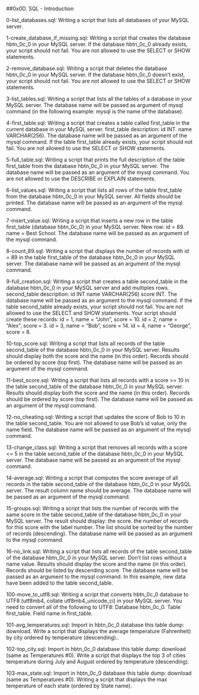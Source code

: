 ##0x0D. SQL - Introduction


0-list_databases.sql: Writing a script that lists all databases of your MySQL server.


1-create_database_if_missing.sql: Writing a script that creates the database hbtn_0c_0 in your MySQL server.
If the database hbtn_0c_0 already exists, your script should not fail.
You are not allowed to use the SELECT or SHOW statements.


2-remove_database.sql: Writing a script that deletes the database hbtn_0c_0 in your MySQL server.
If the database hbtn_0c_0 doesn’t exist, your script should not fail.
You are not allowed to use the SELECT or SHOW statements.


3-list_tables.sql: Writing a script that lists all the tables of a database in your MySQL server.
The database name will be passed as argument of mysql command (in the following example: mysql is the name of the database).


4-first_table.sql: Writing a script that creates a table called first_table in the current database in your MySQL server.
first_table description:
id INT.
name VARCHAR(256).
The database name will be passed as an argument of the mysql command.
If the table first_table already exists, your script should not fail.
You are not allowed to use the SELECT or SHOW statements.


5-full_table.sql: Writing a script that prints the full description of the table first_table from the database hbtn_0c_0 in your MySQL server.
The database name will be passed as an argument of the mysql command.
You are not allowed to use the DESCRIBE or EXPLAIN statements.


6-list_values.sql: Writing a script that lists all rows of the table first_table from the database hbtn_0c_0 in your MySQL server.
All fields should be printed.
The database name will be passed as an argument of the mysql command.


7-insert_value.sql: Writing a script that inserts a new row in the table first_table (database hbtn_0c_0) in your MySQL server.
New row:
id = 89.
name = Best School.
The database name will be passed as an argument of the mysql command.


8-count_89.sql: Writing a script that displays the number of records with id = 89 in the table first_table of the database hbtn_0c_0 in your MySQL server.
The database name will be passed as an argument of the mysql command.


9-full_creation.sql: Writing a script that creates a table second_table in the database hbtn_0c_0 in your MySQL server and add multiples rows.
second_table description:
id INT
name VARCHAR(256)
score INT.
The database name will be passed as an argument to the mysql command.
If the table second_table already exists, your script should not fail.
You are not allowed to use the SELECT and SHOW statements.
Your script should create these records:
id = 1, name = “John”, score = 10.
id = 2, name = “Alex”, score = 3.
id = 3, name = “Bob”, score = 14.
id = 4, name = “George”, score = 8.


10-top_score.sql: Writing a script that lists all records of the table second_table of the database hbtn_0c_0 in your MySQL server.
Results should display both the score and the name (in this order).
Records should be ordered by score (top first).
The database name will be passed as an argument of the mysql command.


11-best_score.sql: Writing a script that lists all records with a score >= 10 in the table second_table of the database hbtn_0c_0 in your MySQL server.
Results should display both the score and the name (in this order).
Records should be ordered by score (top first).
The database name will be passed as an argument of the mysql command.


12-no_cheating.sql: Writing a script that updates the score of Bob to 10 in the table second_table.
You are not allowed to use Bob’s id value, only the name field.
The database name will be passed as an argument of the mysql command.


13-change_class.sql: Writing a script that removes all records with a score <= 5 in the table second_table of the database hbtn_0c_0 in your MySQL server.
The database name will be passed as an argument of the mysql command.


14-average.sql: Writing a script that computes the score average of all records in the table second_table of the database hbtn_0c_0 in your MySQL server.
The result column name should be average.
The database name will be passed as an argument of the mysql command.


15-groups.sql: Writing a script that lists the number of records with the same score in the table second_table of the database hbtn_0c_0 in your MySQL server.
The result should display:
the score.
the number of records for this score with the label number.
The list should be sorted by the number of records (descending).
The database name will be passed as an argument to the mysql command.


16-no_link.sql: Writing a script that lists all records of the table second_table of the database hbtn_0c_0 in your MySQL server.
Don’t list rows without a name value.
Results should display the score and the name (in this order).
Records should be listed by descending score.
The database name will be passed as an argument to the mysql command.
In this example, new data have been added to the table second_table.


100-move_to_utf8.sql: Writing a script that converts hbtn_0c_0 database to UTF8 (utf8mb4, collate utf8mb4_unicode_ci) in your MySQL server.
You need to convert all of the following to UTF8:
Database hbtn_0c_0.
Table first_table.
Field name in first_table.


101-avg_temperatures.sql: Import in hbtn_0c_0 database this table dump: download.
Write a script that displays the average temperature (Fahrenheit) by city ordered by temperature (descending)..


102-top_city.sql: Import in hbtn_0c_0 database this table dump: download (same as Temperatures #0).
Write a script that displays the top 3 of cities temperature during July and August ordered by temperature (descending).


103-max_state.sql: Import in hbtn_0c_0 database this table dump: download (same as Temperatures #0).
Writing a script that displays the max temperature of each state (ordered by State name).


